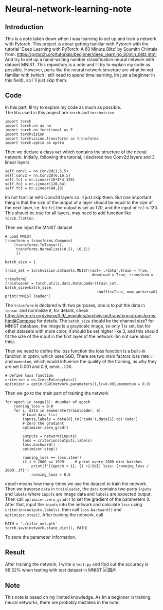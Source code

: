 # Neural-network-learning-note

## Introduction
This is a note taken down when I was learning to set up and train a network with Pytorch.
This project is about getting familiar with Pytorch with the tutorial 'Deep Learning with PyTorch: A 60 Minute Blitz' by Soumith Chintala from: https://pytorch.org/tutorials/beginner/deep_learning_60min_blitz.html And try to set up a hand-writing number classification neural network with dataset MNIST. This repository is a note and Ill try to explain my code as possible. However, parts like the neural network structure are what Im not familiar with (which I still need to spend time learning, Im just a beginner in this field), so I`ll just skip them.

## Code 
In this part, Ill try to explain my code as much as possible.<br/>
The libs used in this project are `torch` and `torchvision`
```
import torch
import torch.nn as nn
import torch.nn.functional as F
import torchvision
import torchvision.transforms as transforms
import torch.optim as optim
```
Then we declare a class `net` which contains the structure of the neural network. Initially, following the tutorial, I declared two Conv2d layers and 3 linear layers. 
```
self.conv1 = nn.Conv2d(1,6,5)
self.conv2 = nn.Conv2d(6,16,5)
self.fc1 = nn.Linear(16*4*4,120)
self.fc2 = nn.Linear(120,84)
self.fc3 = nn.Linear(84,10)
```
Im not familiar with Conv2d layers so Ill just skip them. But one important thing is that the size of the output of a layer should be equal to the size of the next layer, i.e. for `fc1` the output is set as 120, and the input of `fc2` is 120. This should be true for all layers, may need to add function like `torch.flatten`.

Then we input the MNIST dataset
```
# Load MNIST
transform = transforms.Compose(
    [transforms.ToTensor(),
     transforms.Normalize((0.5), (0.5))
     ])

batch_size = 1

train_set = torchvision.datasets.MNIST(root='./data',train = True,
                                        download = True, transform = transform)
trainloader = torch.utils.data.DataLoader(train_set, batch_size=batch_size,
                                          shuffle=True, num_workers=0)
print("MNIST loaded")
```
The `transform` is declared with two purposes, one is to put the data in `tensor` and normalize it, for details, check https://pytorch.org/vision/0.9/_modules/torchvision/transforms/transforms.html#Compose for details. The `batch_size` should be the channel size? for MNIST database, the image is a grayscale image, so only 1 is set, but for other datasets with more color, it should be set higher like 3, and this should fit the size of the input in the first layer of the network (Im not sure about this).

Then we need to define the loss function the loss function is a built-in function in optim, which uses SGD. There are two main factors loss rate `lr` and `momentum`, which would influence the quality of the training, as why they are set 0.001 and 0.9, emm... IDK.
```
# Define loss function
criterion = nn.CrossEntropyLoss()
optimizer = optim.SGD(network.parameters(),lr=0.001,momentum = 0.9)
```

Then we go to the main part of training the network
```
for epoch in range(3): #number of epoch
    running_loss = 0.0
    for i, data in enumerate(trainloader, 0):
        # Load data list
        inputs,labels = data[0].to('cuda'),data[1].to('cuda')
        # Zero the gradient
        optimizer.zero_grad()

        outputs = network(inputs)
        loss = criterion(outputs,labels)
        loss.backward()
        optimizer.step()

        running_loss += loss.item()
        if i % 2000 == 1999:    # print every 2000 mini-batches
            print(f'[{epoch + 1}, {i +1:5d}] loss: {running_loss / 2000:.3f}')
            running_loss = 0.0
```
epoch means how many times we use the dataset to train the network. Then we traverse `data` in `trainloader`, the `data` contains two parts `inputs` and `labels` where `inputs` are image data and `labels` are expected output. Then call `optimizer.zero_grad()` to set the gradient of the parameters 0. After that, input the `inputs` into the network and calculate `loss` using `criterion(outputs,labels)`, then call `loss.backward()` and `optimizer.step()`.
After training the network, call
```
PATH = './cifar_net.pth'
torch.save(network.state_dict(), PATH)
```
To store the parameter information.
## Result
After training the network, I write a `test.py` and find out the accuracy is 98.52% when testing with test dataset in MNIST
![图片](https://github.com/user-attachments/assets/54b34e90-7156-4824-b0a1-263693f44b77)

## Note
This note is based on my limited knowledge. As Im a beginner in training neural networks, there are probably mistakes in the note.
